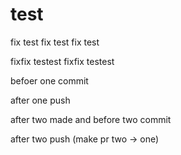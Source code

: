 # test
fix test fix test fix test

fixfix testest fixfix testest

befoer one commit

after one push

after two made and before two commit

after two push (make pr two -> one)
